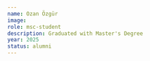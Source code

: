 ```yaml
---
name: Ozan Özgür 
image: 
role: msc-student
description: Graduated with Master's Degree
year: 2025
status: alumni
---
```

